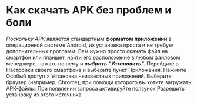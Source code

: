 # Как скачать APK без проблем и боли
*Поскольку APK* является стандартным **форматом приложений** в операционной системе Android, их установка проста и не требует дополнительных программ. Вам нужно просто скачать файл на смартфон или планшет, найти его расположение в любом файловом менеджере, нажать по нему и ***выбрать "Установить".***
Перейдите в Настройки своего смартфона и выберите пункт Приложения. Нажмите Особый доступ > Установка неизвестных приложений. Выберите браузер (например, Chrome), при помощи которого вы хотите загружать APK-файлы. При появлении запроса активируйте ползунок Разрешить установку из этого источника

